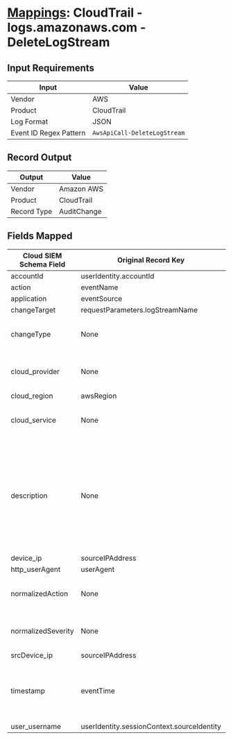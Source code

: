 # [Mappings](README.md): CloudTrail - logs.amazonaws.com - DeleteLogStream

## Input Requirements

|Input|Value|
|-----|-----|
|Vendor|AWS|
|Product|CloudTrail|
|Log Format|JSON|
|Event ID Regex Pattern|`AwsApiCall-DeleteLogStream`|

## Record Output

|Output|Value|
|------|-----|
|Vendor|Amazon AWS|
|Product|CloudTrail|
|Record Type|AuditChange|

## Fields Mapped

|Cloud SIEM Schema Field|Original Record Key|Notes|
|-----------------------|-------------------|-----|
|accountId|userIdentity.accountId||
|action|eventName||
|application|eventSource||
|changeTarget|requestParameters.logStreamName||
|changeType|None|The static text `delete` is populated in this schema field.|
|cloud_provider|None|The static text `AWS` is populated in this schema field.|
|cloud_region|awsRegion||
|cloud_service|None|The static text `Logs` is populated in this schema field.|
|description|None|The static text `A log stream in AWS was deleted.  When successful this has the effect of deleting the log stream as well as all the archived log events associated with it.` is populated in this schema field.|
|device_ip|sourceIPAddress||
|http_userAgent|userAgent||
|normalizedAction|None|The static text `delete` is populated in this schema field.|
|normalizedSeverity|None|The static text `1` is populated in this schema field.|
|srcDevice_ip|sourceIPAddress||
|timestamp|eventTime|We expect the orginal record value of `eventTime` is in the format `yyyy-MM-dd'T'HH:mm:ss'Z'`|
|user_username|userIdentity.sessionContext.sourceIdentity||

